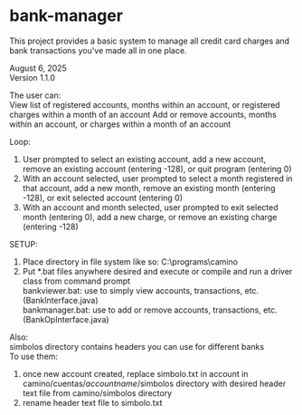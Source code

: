 # bank-manager
This project provides a basic system to manage all credit card charges and bank transactions you've made all in one place.

August 6, 2025\
Version 1.1.0

The user can:\
View list of registered accounts, months within an account, or registered charges within a month of an account
Add or remove accounts, months within an account, or charges within a month of an account

Loop:
1. User prompted to select an existing account, add a new account, remove an existing account (entering -128), 
	or quit program (entering 0)
2. With an account selected, user prompted to select a month registered in that account, add a new month, remove 
	an existing month (entering -128), or exit selected account (entering 0)
3. With an account and month selected, user prompted to exit selected month (entering 0), add a new 
	charge, or remove an existing charge (entering -128)

SETUP:
1. Place directory in file system like so: C:\programs\camino
2. Put *.bat files anywhere desired and execute or compile and run a driver class from command prompt\
bankviewer.bat: use to simply view accounts, transactions, etc. (BankInterface.java)\
bankmanager.bat: use to add or remove accounts, transactions, etc. (BankOpInterface.java)

Also:\
simbolos directory contains headers you can use for different banks\
To use them:
1. once new account created, replace simbolo.txt in account in camino/cuentas/*accountname*/simbolos
	directory with desired header text file from camino/simbolos directory
2. rename header text file to simbolo.txt
